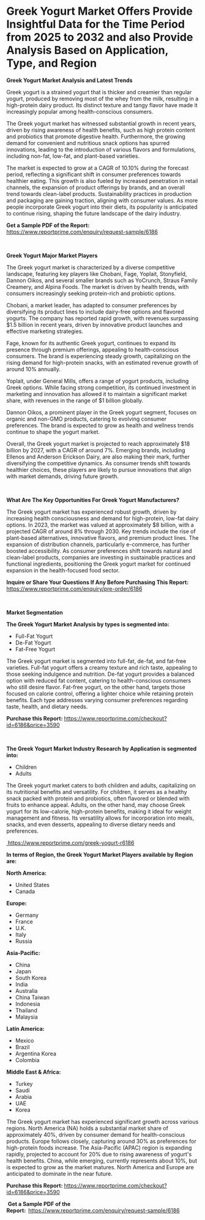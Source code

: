 <p><h1>Greek Yogurt Market Offers Provide Insightful Data for the Time Period from 2025 to 2032 and also Provide Analysis Based on Application, Type, and Region</h1></p><p><strong>Greek Yogurt Market Analysis and Latest Trends</strong></p>
<p><p>Greek yogurt is a strained yogurt that is thicker and creamier than regular yogurt, produced by removing most of the whey from the milk, resulting in a high-protein dairy product. Its distinct texture and tangy flavor have made it increasingly popular among health-conscious consumers.</p><p>The Greek yogurt market has witnessed substantial growth in recent years, driven by rising awareness of health benefits, such as high protein content and probiotics that promote digestive health. Furthermore, the growing demand for convenient and nutritious snack options has spurred innovations, leading to the introduction of various flavors and formulations, including non-fat, low-fat, and plant-based varieties.</p><p>The market is expected to grow at a CAGR of 10.10% during the forecast period, reflecting a significant shift in consumer preferences towards healthier eating. This growth is also fueled by increased penetration in retail channels, the expansion of product offerings by brands, and an overall trend towards clean-label products. Sustainability practices in production and packaging are gaining traction, aligning with consumer values. As more people incorporate Greek yogurt into their diets, its popularity is anticipated to continue rising, shaping the future landscape of the dairy industry.</p></p>
<p><strong>Get a Sample PDF of the Report:&nbsp;</strong> <a href="https://www.reportprime.com/enquiry/request-sample/6186?utm_campaign=4599&utm_medium=2&utm_source=Github&utm_content=ia&utm_term=14052025&utm_id=greek-yogurt">https://www.reportprime.com/enquiry/request-sample/6186</a></p>
<p>&nbsp;</p>
<p><strong>Greek Yogurt Major Market Players</strong></p>
<p><p>The Greek yogurt market is characterized by a diverse competitive landscape, featuring key players like Chobani, Fage, Yoplait, Stonyfield, Dannon Oikos, and several smaller brands such as YoCrunch, Straus Family Creamery, and Alpina Foods. The market is driven by health trends, with consumers increasingly seeking protein-rich and probiotic options.</p><p>Chobani, a market leader, has adapted to consumer preferences by diversifying its product lines to include dairy-free options and flavored yogurts. The company has reported rapid growth, with revenues surpassing $1.5 billion in recent years, driven by innovative product launches and effective marketing strategies.</p><p>Fage, known for its authentic Greek yogurt, continues to expand its presence through premium offerings, appealing to health-conscious consumers. The brand is experiencing steady growth, capitalizing on the rising demand for high-protein snacks, with an estimated revenue growth of around 10% annually.</p><p>Yoplait, under General Mills, offers a range of yogurt products, including Greek options. While facing strong competition, its continued investment in marketing and innovation has allowed it to maintain a significant market share, with revenues in the range of $1 billion globally.</p><p>Dannon Oikos, a prominent player in the Greek yogurt segment, focuses on organic and non-GMO products, catering to evolving consumer preferences. The brand is expected to grow as health and wellness trends continue to shape the yogurt market.</p><p>Overall, the Greek yogurt market is projected to reach approximately $18 billion by 2027, with a CAGR of around 7%. Emerging brands, including Ellenos and Anderson Erickson Dairy, are also making their mark, further diversifying the competitive dynamics. As consumer trends shift towards healthier choices, these players are likely to pursue innovations that align with market demands, driving future growth.</p></p>
<p>&nbsp;</p>
<p><strong>What Are The Key Opportunities For Greek Yogurt Manufacturers?</strong></p>
<p><p>The Greek yogurt market has experienced robust growth, driven by increasing health consciousness and demand for high-protein, low-fat dairy options. In 2023, the market was valued at approximately $8 billion, with a projected CAGR of around 8% through 2030. Key trends include the rise of plant-based alternatives, innovative flavors, and premium product lines. The expansion of distribution channels, particularly e-commerce, has further boosted accessibility. As consumer preferences shift towards natural and clean-label products, companies are investing in sustainable practices and functional ingredients, positioning the Greek yogurt market for continued expansion in the health-focused food sector.</p></p>
<p><strong>Inquire or Share Your Questions If Any Before Purchasing This Report:</strong> <a href="https://www.reportprime.com/enquiry/pre-order/6186?utm_campaign=4599&utm_medium=2&utm_source=Github&utm_content=ia&utm_term=14052025&utm_id=greek-yogurt">https://www.reportprime.com/enquiry/pre-order/6186</a></p>
<p>&nbsp;</p>
<p><strong>Market Segmentation</strong></p>
<p><strong>The Greek Yogurt Market Analysis by types is segmented into:</strong></p>
<p><ul><li>Full-Fat Yogurt</li><li>De-Fat Yogurt</li><li>Fat-Free Yogurt</li></ul></p>
<p><p>The Greek yogurt market is segmented into full-fat, de-fat, and fat-free varieties. Full-fat yogurt offers a creamy texture and rich taste, appealing to those seeking indulgence and nutrition. De-fat yogurt provides a balanced option with reduced fat content, catering to health-conscious consumers who still desire flavor. Fat-free yogurt, on the other hand, targets those focused on calorie control, offering a lighter choice while retaining protein benefits. Each type addresses varying consumer preferences regarding taste, health, and dietary needs.</p></p>
<p><strong>Purchase this Report:&nbsp;</strong><a href="https://www.reportprime.com/checkout?id=6186&price=3590&utm_campaign=4599&utm_medium=2&utm_source=Github&utm_content=ia&utm_term=14052025&utm_id=greek-yogurt">https://www.reportprime.com/checkout?id=6186&price=3590</a></p>
<p>&nbsp;</p>
<p><strong>The Greek Yogurt Market Industry Research by Application is segmented into:</strong></p>
<p><ul><li>Children</li><li>Adults</li></ul></p>
<p><p>The Greek yogurt market caters to both children and adults, capitalizing on its nutritional benefits and versatility. For children, it serves as a healthy snack packed with protein and probiotics, often flavored or blended with fruits to enhance appeal. Adults, on the other hand, may choose Greek yogurt for its low-calorie, high-protein benefits, making it ideal for weight management and fitness. Its versatility allows for incorporation into meals, snacks, and even desserts, appealing to diverse dietary needs and preferences.</p></p>
<p><a href="https://www.reportprime.com/greek-yogurt-r6186?utm_campaign=4599&utm_medium=2&utm_source=Github&utm_content=ia&utm_term=14052025&utm_id=greek-yogurt">&nbsp;https://www.reportprime.com/greek-yogurt-r6186</a></p>
<p><strong>In terms of Region, the Greek Yogurt Market Players available by Region are:</strong></p>
<p>
    <p> <strong> North America: </strong>
        <ul>
            <li>United States</li>
            <li>Canada</li>
        </ul>
        </p> 
    <p> <strong> Europe: </strong>
        <ul>
            <li>Germany</li>
            <li>France</li>
            <li>U.K.</li>
            <li>Italy</li>
            <li>Russia</li>
        </ul>
        </p> 
    <p> <strong> Asia-Pacific: </strong>
        <ul>
            <li>China</li>
            <li>Japan</li>
            <li>South Korea</li>
            <li>India</li>
            <li>Australia</li>
            <li>China Taiwan</li>
            <li>Indonesia</li>
            <li>Thailand</li>
            <li>Malaysia</li>
        </ul>
        </p> 
    <p> <strong> Latin America: </strong>
        <ul>
            <li>Mexico</li>
            <li>Brazil</li>
            <li>Argentina Korea</li>
            <li>Colombia</li>
        </ul>
        </p> 
    <p> <strong> Middle East & Africa: </strong>
        <ul>
            <li>Turkey</li>
            <li>Saudi</li>
            <li>Arabia</li>
            <li>UAE</li>
            <li>Korea</li>
        </ul>
    </p>
    </p>
<p><p>The Greek yogurt market has experienced significant growth across various regions. North America (NA) holds a substantial market share of approximately 40%, driven by consumer demand for health-conscious products. Europe follows closely, capturing around 30% as preferences for high-protein foods increase. The Asia-Pacific (APAC) region is expanding rapidly, projected to account for 20% due to rising awareness of yogurt's health benefits. China, while emerging, currently represents about 10%, but is expected to grow as the market matures. North America and Europe are anticipated to dominate in the near future.</p></p>
<p><strong>Purchase this Report: </strong><a href="https://www.reportprime.com/checkout?id=6186&price=3590&utm_campaign=4599&utm_medium=2&utm_source=Github&utm_content=ia&utm_term=14052025&utm_id=greek-yogurt">https://www.reportprime.com/checkout?id=6186&price=3590</a></p>
<p>&nbsp;<strong>Get a Sample PDF of the Report:&nbsp;&nbsp;</strong><a href="https://www.reportprime.com/enquiry/request-sample/6186?utm_campaign=4599&utm_medium=2&utm_source=Github&utm_content=ia&utm_term=14052025&utm_id=greek-yogurt">https://www.reportprime.com/enquiry/request-sample/6186</a></p>
<p><strong></strong></p>
<p><p></p><p></p><p></p></p>